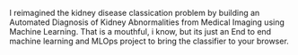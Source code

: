 I reimagined the kidney disease classication problem by building an Automated Diagnosis of 
Kidney Abnormalities from Medical Imaging using Machine Learning. 
That is a mouthful, i know, but its just an End to end machine learning and MLOps project
to bring the classifier to your browser.